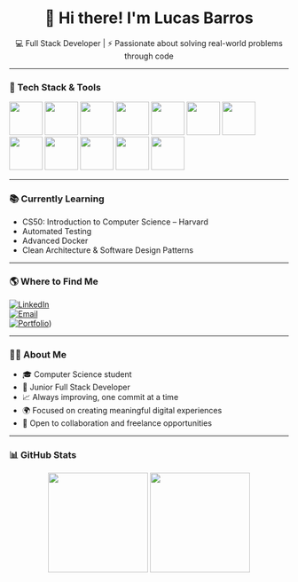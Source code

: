 <h1 align="center">👋 Hi there! I'm Lucas Barros</h1>
<p align="center">💻 Full Stack Developer | ⚡ Passionate about solving real-world problems through code</p>

---

### 🚀 Tech Stack & Tools

<div style={{display:'flex', witdh:'100%', justifyContent:'space-between'}}>
  <img src="https://cdn.jsdelivr.net/gh/devicons/devicon@latest/icons/java/java-original-wordmark.svg" width="60px" />
<img src="https://cdn.jsdelivr.net/gh/devicons/devicon@latest/icons/javascript/javascript-original.svg" width="60px" />
<img src="https://cdn.jsdelivr.net/gh/devicons/devicon@latest/icons/typescript/typescript-original.svg" width="60px" />
<img src="https://cdn.jsdelivr.net/gh/devicons/devicon@latest/icons/react/react-original-wordmark.svg" width="60px" />
<img src="https://cdn.jsdelivr.net/gh/devicons/devicon@latest/icons/nextjs/nextjs-original-wordmark.svg" width="60px" />
<img src="https://cdn.jsdelivr.net/gh/devicons/devicon@latest/icons/spring/spring-original.svg" width="60px" />
<img src="https://cdn.jsdelivr.net/gh/devicons/devicon@latest/icons/docker/docker-original.svg" width="60px" />
<img src="https://cdn.jsdelivr.net/gh/devicons/devicon@latest/icons/mysql/mysql-original.svg" width="60px" />
<img src="https://cdn.jsdelivr.net/gh/devicons/devicon@latest/icons/git/git-original.svg" width="60px" />
<img src="https://cdn.jsdelivr.net/gh/devicons/devicon@latest/icons/html5/html5-original.svg" width="60px" />
<img src="https://cdn.jsdelivr.net/gh/devicons/devicon@latest/icons/css3/css3-original.svg" width="60px" />
<img src="https://cdn.jsdelivr.net/gh/devicons/devicon@latest/icons/figma/figma-original.svg" width="60px" />
</div>

---

### 📚 Currently Learning

- CS50: Introduction to Computer Science – Harvard
- Automated Testing
- Advanced Docker
- Clean Architecture & Software Design Patterns

---

### 🌎 Where to Find Me

[![LinkedIn](https://img.shields.io/badge/LinkedIn-blue?logo=linkedin&style=for-the-badge)](https://www.linkedin.com/in/lucas-barros-30a22330a)  
[![Email](https://img.shields.io/badge/Email-lucaspnbrrs@gmail.com-red?style=for-the-badge&logo=gmail)](mailto:lucaspnbrrs@gmail.com)  
[![Portfolio](https://img.shields.io/badge/Portfolio-000?logo=githubpages&style=for-the-badge)](https://lucasbarrosdev-swart.vercel.app/)) <!-- Replace with your real link -->

---

### 👨‍💻 About Me

- 🎓 Computer Science student  
- 💼 Junior Full Stack Developer  
- 📈 Always improving, one commit at a time  
- 🌍 Focused on creating meaningful digital experiences  
- 💬 Open to collaboration and freelance opportunities  

---

### 📊 GitHub Stats

<p align="center">
  <img src="https://github-readme-stats.vercel.app/api?username=lucaspnbrs&show_icons=true&theme=tokyonight" height="180"/>
  <img src="https://github-readme-stats.vercel.app/api/top-langs/?username=lucaspnbrs&layout=compact&theme=tokyonight" height="180"/>
</p>

          
          
          
          
          
          
          

